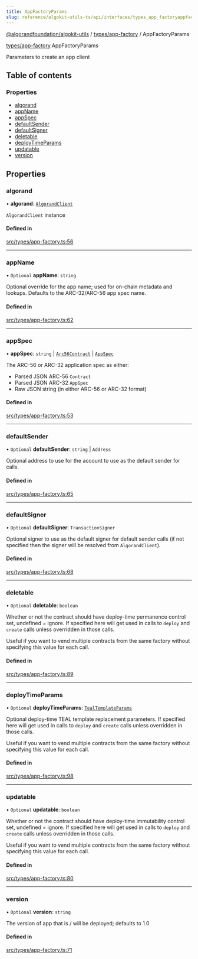 ```yaml
---
title: AppFactoryParams
slug: reference/algokit-utils-ts/api/interfaces/types_app_factoryappfactoryparams
---
```

[@algorandfoundation/algokit-utils](/reference/algokit-utils-ts/api/overview) / [types/app-factory](/reference/algokit-utils-ts/api/modules/types_app_factory/) / AppFactoryParams



[types/app-factory](/reference/algokit-utils-ts/api/modules/types_app_factory/).AppFactoryParams

Parameters to create an app client

## Table of contents

### Properties

- [algorand](#algorand)
- [appName](#appname)
- [appSpec](#appspec)
- [defaultSender](#defaultsender)
- [defaultSigner](#defaultsigner)
- [deletable](#deletable)
- [deployTimeParams](#deploytimeparams)
- [updatable](#updatable)
- [version](#version)

## Properties

### algorand

• **algorand**: [`AlgorandClient`](/reference/algokit-utils-ts/api/classes/types_algorand_clientalgorandclient/)

`AlgorandClient` instance

#### Defined in

[src/types/app-factory.ts:56](https://github.com/algorandfoundation/algokit-utils-ts/blob/main/src/types/app-factory.ts#L56)

___

### appName

• `Optional` **appName**: `string`

Optional override for the app name; used for on-chain metadata and lookups.
Defaults to the ARC-32/ARC-56 app spec name.

#### Defined in

[src/types/app-factory.ts:62](https://github.com/algorandfoundation/algokit-utils-ts/blob/main/src/types/app-factory.ts#L62)

___

### appSpec

• **appSpec**: `string` \| [`Arc56Contract`](/reference/algokit-utils-ts/api/interfaces/types_app_arc56arc56contract/) \| [`AppSpec`](/reference/algokit-utils-ts/api/interfaces/types_app_specappspec/)

The ARC-56 or ARC-32 application spec as either:
 * Parsed JSON ARC-56 `Contract`
 * Parsed JSON ARC-32 `AppSpec`
 * Raw JSON string (in either ARC-56 or ARC-32 format)

#### Defined in

[src/types/app-factory.ts:53](https://github.com/algorandfoundation/algokit-utils-ts/blob/main/src/types/app-factory.ts#L53)

___

### defaultSender

• `Optional` **defaultSender**: `string` \| `Address`

Optional address to use for the account to use as the default sender for calls.

#### Defined in

[src/types/app-factory.ts:65](https://github.com/algorandfoundation/algokit-utils-ts/blob/main/src/types/app-factory.ts#L65)

___

### defaultSigner

• `Optional` **defaultSigner**: `TransactionSigner`

Optional signer to use as the default signer for default sender calls (if not specified then the signer will be resolved from `AlgorandClient`).

#### Defined in

[src/types/app-factory.ts:68](https://github.com/algorandfoundation/algokit-utils-ts/blob/main/src/types/app-factory.ts#L68)

___

### deletable

• `Optional` **deletable**: `boolean`

Whether or not the contract should have deploy-time permanence control set, undefined = ignore.
If specified here will get used in calls to `deploy` and `create` calls unless overridden in those calls.

Useful if you want to vend multiple contracts from the same factory without specifying this value
for each call.

#### Defined in

[src/types/app-factory.ts:89](https://github.com/algorandfoundation/algokit-utils-ts/blob/main/src/types/app-factory.ts#L89)

___

### deployTimeParams

• `Optional` **deployTimeParams**: [`TealTemplateParams`](/reference/algokit-utils-ts/api/interfaces/types_apptealtemplateparams/)

Optional deploy-time TEAL template replacement parameters.
If specified here will get used in calls to `deploy` and `create` calls unless overridden in those calls.

Useful if you want to vend multiple contracts from the same factory without specifying this value
for each call.

#### Defined in

[src/types/app-factory.ts:98](https://github.com/algorandfoundation/algokit-utils-ts/blob/main/src/types/app-factory.ts#L98)

___

### updatable

• `Optional` **updatable**: `boolean`

Whether or not the contract should have deploy-time immutability control set, undefined = ignore.
If specified here will get used in calls to `deploy` and `create` calls unless overridden in those calls.

Useful if you want to vend multiple contracts from the same factory without specifying this value
for each call.

#### Defined in

[src/types/app-factory.ts:80](https://github.com/algorandfoundation/algokit-utils-ts/blob/main/src/types/app-factory.ts#L80)

___

### version

• `Optional` **version**: `string`

The version of app that is / will be deployed; defaults to 1.0

#### Defined in

[src/types/app-factory.ts:71](https://github.com/algorandfoundation/algokit-utils-ts/blob/main/src/types/app-factory.ts#L71)